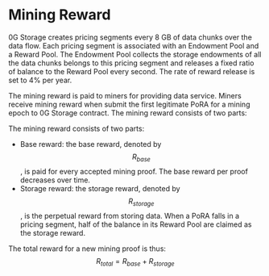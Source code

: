 # Mining Reward

0G Storage creates pricing segments every 8 GB of data chunks over the data flow. Each pricing segment is associated with an Endowment Pool and a Reward Pool. The Endowment Pool collects the storage endowments of all the data chunks belongs to this pricing segment and releases a fixed ratio of balance to the Reward Pool every second. The rate of reward release is set to 4% per year.

The mining reward is paid to miners for providing data service. Miners receive mining reward when submit the first legitimate PoRA for a mining epoch to 0G Storage contract. The mining reward consists of two parts:

The mining reward consists of two parts:

* Base reward: the base reward, denoted by $$R_{base}$$, is paid for every accepted mining proof. The base reward per proof decreases over time.
* Storage reward: the storage reward, denoted by $$R_{storage}$$, is the perpetual reward from storing data. When a PoRA falls in a pricing segment, half of the balance in its Reward Pool are claimed as the storage reward.

The total reward for a new mining proof is thus: $$R_{total} = R_{base} + R_{storage}$$
